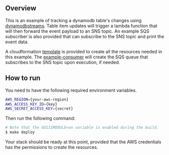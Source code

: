 ## Overview
This is an example of tracking a dynamodb table's changes using [dynamodbstreams](https://docs.aws.amazon.com/amazondynamodb/latest/developerguide/Streams.html). Table item updates will trigger a lambda function that will then forward the event payload to an SNS topic. An example SQS subscriber is also provided that can subscribe to the SNS topic and print the event data.

A cloudformation [template](https://github.com/flowerinthenight/dynamodbstreams-lambda-sns-sqs/blob/master/template/development.yml) is provided to create all the resources needed in this example. The [example-consumer](https://github.com/flowerinthenight/dynamodbstreams-lambda-sns-sqs/tree/master/example-consumer) will create the SQS queue that subscribes to the SNS topic upon execution, if needed. 

## How to run
You need to have the following required environment variables.
```bash
AWS_REGION={your-aws-region}
AWS_ACCESS_KEY_ID={key}
AWS_SECRET_ACCESS_KEY={secret}
```

Then run the following command:
```bash
# Note that the GO111MODULE=on variable is enabled during the build.
$ make deploy
```

Your stack should be ready at this point, provided that the AWS credentials has the permissions to create the resources.
